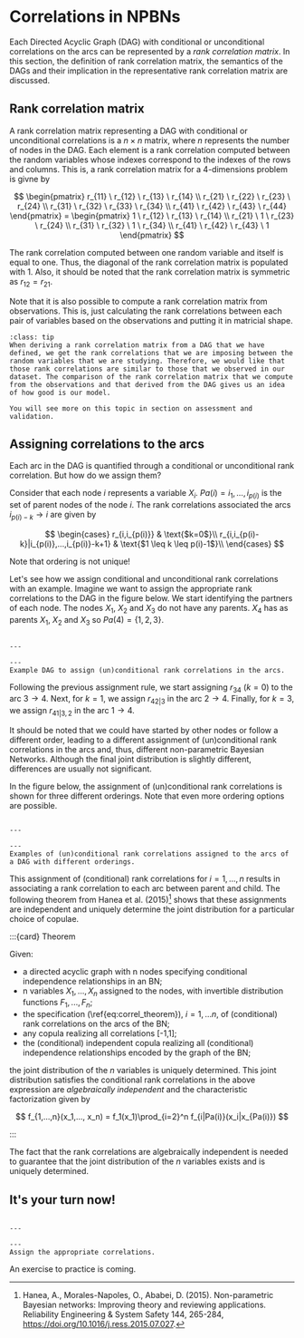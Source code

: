 
# Correlations in NPBNs

Each Directed Acyclic Graph (DAG) with conditional or unconditional correlations on the arcs can be represented by a _rank correlation matrix_. In this section, the definition of rank correlation matrix, the semantics of the DAGs and their implication in the representative rank correlation matrix are discussed.  

## Rank correlation matrix

A rank correlation matrix representing a DAG with conditional or unconditional correlations is a $n \times n$ matrix, where $n$ represents the number of nodes in the DAG. Each element is a rank correlation computed between the random variables whose indexes correspond to the indexes of the rows and columns. This is, a rank correlation matrix for a 4-dimensions problem is givne by

$$
\begin{pmatrix}
r_{11} \ r_{12} \ r_{13} \ r_{14} \\
r_{21} \ r_{22} \ r_{23} \ r_{24} \\
r_{31} \ r_{32} \ r_{33} \ r_{34} \\
r_{41} \ r_{42} \ r_{43} \ r_{44} 
\end{pmatrix} = 
\begin{pmatrix}
1 \ r_{12} \ r_{13} \ r_{14} \\
r_{21} \ 1 \ r_{23} \ r_{24} \\
r_{31} \ r_{32} \ 1 \ r_{34} \\
r_{41} \ r_{42} \ r_{43} \ 1
\end{pmatrix}
$$

The rank correlation computed between one random variable and itself is equal to one. Thus, the diagonal of the rank correlation matrix is populated with 1. Also, it should be noted that the rank correlation matrix is symmetric as $r_{12} = r_{21}$.

Note that it is also possible to compute a rank correlation matrix from observations. This is, just calculating the rank correlations between each pair of variables based on the observations and putting it in matricial shape.

```{admonition} "How do I want my rank correlation matrix of the DAG to be?"
:class: tip
When deriving a rank correlation matrix from a DAG that we have defined, we get the rank correlations that we are imposing between the random variables that we are studying. Therefore, we would like that those rank correlations are similar to those that we observed in our dataset. The comparison of the rank correlation matrix that we compute from the observations and that derived from the DAG gives us an idea of how good is our model.

You will see more on this topic in section on assessment and validation.
```

## Assigning correlations to the arcs

Each arc in the DAG is quantified through a conditional or unconditional rank correlation. But how do we assign them?

Consider that each node $i$ represents a variable $X_i$. $Pa(i)={i_1, ..., i_{p(i)}}$ is the set of parent nodes of the node $i$. The rank correlations associated the arcs $i_{p(i)-k} \to i$ are given by

$$
    \begin{cases}
      r_{i,i_{p(i)}} & \text{$k=0$}\\
      r_{i,i_{p(i)-k}|i_{p(i)},...,i_{p(i)}-k+1} & \text{$1 \leq k \leq p(i)-1$}\\
    \end{cases}       
$$

Note that ordering is not unique!

Let's see how we assign conditional and unconditional rank correlations with an example. Imagine we want to assign the appropriate rank correlations to the DAG in the figure below. We start identifying the partners of each node. The nodes $X_1$, $X_2$ and $X_3$ do not have any parents. $X_4$ has as parents $X_1$, $X_2$ and $X_3$ so $Pa(4)=\{1, 2, 3\}$.

```{figure} ../figures/rank_corr_DAG_empty.png

---

---
Example DAG to assign (un)conditional rank correlations in the arcs.
```

Following the previous assignment rule, we start assigning $r_{34}$ ($k=0$) to the arc $3 \to 4$. Next, for $k=1$, we assign $r_{42|3}$ in the arc $2 \to 4$. Finally, for $k=3$, we assign $r_{41|3,2}$ in the arc $1 \to 4$.

It should be noted that we could have started by other nodes or follow a different order, leading to a different assignment of (un)conditional rank correlations in the arcs and, thus, different non-parametric Bayesian Networks. Although the final joint distribution is slightly different, differences are usually not significant.

In the figure below, the assignment of (un)conditional rank correlations is shown for three different orderings. Note that even more ordering options are possible.

```{figure} ../figures/rank_corr_DAG.png

---

---
Examples of (un)conditional rank correlations assigned to the arcs of a DAG with different orderings.
```

This assignment of (conditional) rank correlations for $i=1,...,n$ results in associating a rank correlation to each arc between parent and child. The following theorem from Hanea et al. (2015)[^hanea] shows that these assignments are independent and uniquely determine the joint distribution for a particular choice of copulae.

:::{card} Theorem

Given:
-  a directed acyclic graph with n nodes specifying conditional independence relationships in an BN;
-  n variables $X_1, ..., X_n$ assigned to the nodes, with invertible distribution functions $F_1, ..., F_n$;
-  the specification (\ref{eq:correl_theorem}), $i=1,...n$, of (conditional) rank correlations on the arcs of the BN;
-  any copula realizing all correlations [-1,1];
-  the (conditional) independent copula realizing all (conditional) independence relationships encoded by the graph of the BN;

the joint distribution of the $n$ variables is uniquely determined. This joint distribution satisfies the conditional rank correlations in the above expression are _algebraically independent_ and the characteristic factorization given by

$$
f_{1,...,n}(x_1,..., x_n) =  f_1(x_1)\prod_{i=2}^n f_{i|Pa(i)}(x_i|x_{Pa(i)})
$$

:::

The fact that the rank correlations are algebraically independent is needed to guarantee that the joint distribution of the $n$ variables exists and is uniquely determined.

## It's your turn now!

```{figure} ../figures/non_Assigned_ranks.png

---

---
Assign the appropriate correlations.
```

An exercise to practice is coming.

[^hanea]: Hanea, A., Morales-Napoles, O., Ababei, D. (2015). Non-parametric Bayesian networks: Improving theory and reviewing applications. Reliability Engineering & System Safety 144, 265-284, https://doi.org/10.1016/j.ress.2015.07.027.